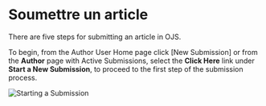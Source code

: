 # Soumettre un article

There are five steps for submitting an article in OJS.

To begin, from the Author User Home page click [New Submission] or from the **Author** page with Active Submissions, select the **Click Here** link under **Start a New Submission**, to proceed to the first step of the submission process.

![Starting a Submission](images/chapter6/author_new_submission.png)


